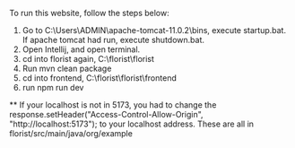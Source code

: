 To run this website, follow the steps below:
1. Go to C:\Users\ADMIN\apache-tomcat-11.0.2\bins, execute startup.bat. If apache tomcat had run, execute shutdown.bat.
2. Open Intellij, and open terminal.
3. cd into florist again, C:\florist\florist
4. Run mvn clean package
5. cd into frontend, C:\florist\florist\frontend
6. run npm run dev

** If your localhost is not in 5173, you had to change the response.setHeader("Access-Control-Allow-Origin", "http://localhost:5173"); to your localhost address.
These are all in florist/src/main/java/org/example
